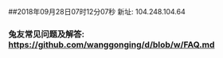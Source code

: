 ##2018年09月28日07时12分07秒 新址: 104.248.104.64
### 兔友常见问题及解答: https://github.com/wanggonging/d/blob/w/FAQ.md
